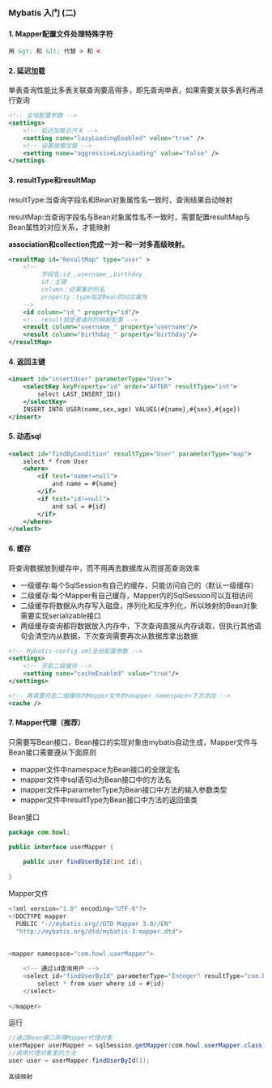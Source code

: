 ### Mybatis 入门 (二)



#### 1. Mapper配置文件处理特殊字符

``` xml
用 &gt; 和 &It; 代替 > 和 <
```



#### 2. 延迟加载

单表查询性能比多表关联查询要高得多，即先查询单表，如果需要关联多表时再进行查询

``` xml
<!-- 全局配置参数 -->
<settings>
    <!-- 延迟加载总开关 -->
    <setting name="lazyLoadingEnabled" value="true" />  
    <!-- 设置按需加载 -->
    <setting name="aggressiveLazyLoading" value="false" />
</settings
```



#### 3. resultType和resultMap

resultType:当查询字段名和Bean对象属性名一致时，查询结果自动映射

resultMap:当查询字段名与Bean对象属性名不一致时，需要配置resultMap与Bean属性的对应关系，才能映射

**association和collection完成一对一和一对多高级映射。**

``` xml
<resultMap id="ResultMap" type="user" >
    <!-- 
         字段名:id_,username_,birthday_
         id：主键
         column：结果集的列名
         property：type指定Bean的对应属性
    -->
    <id column="id_" property="id"/>
    <!-- result就是普通列的映射配置 -->
    <result column="username_" property="username"/>
    <result column="birthday_" property="birthday"/>
</resultMap>
```



#### 4. 返回主键

```xml
<insert id="insertUser" parameterType="User">
    <selectKey keyProperty="id" order="AFTER" resultType="int">
        select LAST_INSERT_ID()
    </selectKey>
    INSERT INTO USER(name,sex,age) VALUES(#{name},#{sex},#{age})
</insert>
```





#### 5. 动态sql

```xml
<select id="findByCondition" resultType="User" parameterType="map">
	select * from User
	<where>
		<if test="name!=null">
			and name = #{name}
        </if>
		<if test="id!=null">
            and sal = #{id}
		</if>
	</where>
</select>
```





#### 6. 缓存

将查询数据放到缓存中，而不用再去数据库从而提高查询效率

* 一级缓存:每个SqlSession有自己的缓存，只能访问自己的（默认一级缓存）
* 二级缓存:每个Mapper有自己缓存，Mapper内的SqlSession可以互相访问
* 二级缓存将数据从内存写入磁盘，序列化和反序列化，所以映射的Bean对象需要实现serializable接口
* 两级缓存查询都将数据放入内存中，下次查询直接从内存读取，但执行其他语句会清空内从数据，下次查询需要再次从数据库拿出数据

```xml
<!-- Mybatis-config.xml全局配置参数 -->
<settings>
    <!-- 开启二级缓存 -->
    <setting name="cacheEnabled" value="true"/>
</settings>

<!-- 再需要开启二级缓存的Mapper文件的<mapper namespace>下方添加 -->
<cache />
```





#### 7. Mapper代理（推荐）

只需要写Bean接口，Bean接口的实现对象由mybatis自动生成，Mapper文件与Bean接口需要遵从下面原则

* mapper文件中namespace为Bean接口的全限定名
* mapper文件中sql语句id为Bean接口中的方法名
* mapper文件中parameterType为Bean接口中方法的输入参数类型
* mapper文件中resultType为Bean接口中方法的返回值类



Bean接口

``` java
package com.howl;

public interface userMapper {
    
	public user findUserById(int id);
    
}
```



Mapper文件

```java
<?xml version="1.0" encoding="UTF-8"?>
<!DOCTYPE mapper
  PUBLIC "-//mybatis.org//DTD Mapper 3.0//EN"
  "http://mybatis.org/dtd/mybatis-3-mapper.dtd">
  
  
<mapper namespace="com.howl.userMapper">

	<!-- 通过id查询用户 -->
	<select id="findUserById" parameterType="Integer" resultType="com.howl.user">
		select * from user where id = #{id}
	</select>
	
</mapper>
```



运行

```java
//通过Bean接口获得Mapper代理对象
userMapper userMapper = sqlSession.getMapper(com.howl.userMapper.class);
//调用代理对象里的方法
user user = userMapper.findUserById(1);
```





```
高级映射
```

